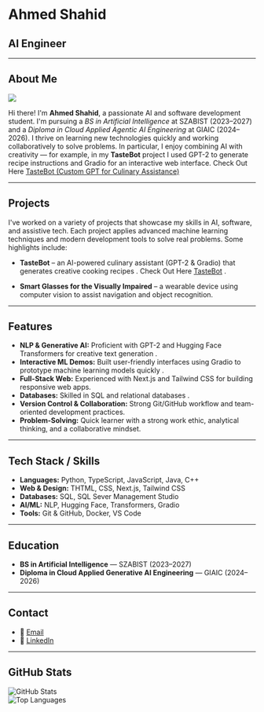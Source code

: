 
# Ahmed Shahid  
## AI Engineer   
---  
## About Me  
![](/media/developer%20coding%20on%20laptop.avif)


Hi there! I'm **Ahmed Shahid**, a passionate AI and software development student. I'm pursuing a *BS in Artificial Intelligence* at SZABIST (2023–2027) and a *Diploma in Cloud Applied Agentic AI Engineering* at GIAIC (2024–2026). I thrive on learning new technologies quickly and working collaboratively to solve problems. In particular, I enjoy combining AI with creativity — for example, in my **TasteBot** project I used GPT-2 to generate recipe instructions and Gradio for an interactive web interface. Check Out Here [TasteBot (Custom GPT for Culinary Assistance)](https://github.com/ahmed-shahidd/Custom-Gpt-TasteBot-)

---  
## Projects
I've worked on a variety of projects that showcase my skills in AI, software, and assistive tech. Each project applies advanced machine learning techniques and modern development tools to solve real problems. Some highlights include:  
- **TasteBot** – an AI-powered culinary assistant (GPT-2 & Gradio) that generates creative cooking recipes . Check Out Here [TasteBot](https://github.com/ahmed-shahidd/Custom-Gpt-TasteBot-) .
  
- **Smart Glasses for the Visually Impaired** – a wearable device using computer vision to assist navigation and object recognition.  

---  
## Features  
- **NLP & Generative AI:** Proficient with GPT-2 and Hugging Face Transformers for creative text generation .   
- **Interactive ML Demos:** Built user-friendly interfaces using Gradio to prototype machine learning models quickly .   
- **Full-Stack Web:** Experienced with Next.js and Tailwind CSS for building responsive web apps.  
- **Databases:** Skilled in SQL and relational databases .
- **Version Control & Collaboration:** Strong Git/GitHub workflow and team-oriented development practices.  
- **Problem-Solving:** Quick learner with a strong work ethic, analytical thinking, and a collaborative mindset.  

---  
## Tech Stack / Skills  
- **Languages:** Python, TypeScript, JavaScript, Java, C++  
- **Web & Design:** THTML, CSS, Next.js, Tailwind CSS  
- **Databases:** SQL, SQL Sever Management Studio  
- **AI/ML:** NLP, Hugging Face, Transformers, Gradio  
- **Tools:** Git & GitHub, Docker, VS Code  

---  
## Education  
- **BS in Artificial Intelligence** — SZABIST (2023–2027)  
- **Diploma in Cloud Applied Generative AI Engineering** — GIAIC (2024–2026)  

---  
## Contact  
- 📧 [Email](mailto:ahmedshahid20222@gmail.com)  
- 🔗 [LinkedIn](https://www.linkedin.com/in/ahmed-shahidd/)  

---  
## GitHub Stats  
![GitHub Stats](https://github-readme-stats.vercel.app/api?username=ahmed-shahidd&show_icons=true&theme=radical)  
![Top Languages](https://github-readme-stats.vercel.app/api/top-langs?username=ahmed-shahidd&layout=compact&theme=radical)  
